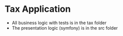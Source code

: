 Tax Application
===

 - All business logic with tests is in the tax folder
 - The presentation logic (symfony) is in the src folder